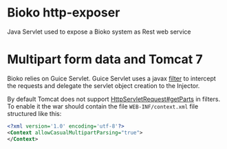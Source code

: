 # Bioko http-exposer

Java Servlet used to expose a Bioko system as Rest web service

# Multipart form data and Tomcat 7

Bioko relies on Guice Servlet. Guice Servlet uses a javax [filter](http://google.github.io/guice/api-docs/latest/javadoc/index.html?com/google/inject/servlet/GuiceFilter.html)
 to intercept the requests and delegate the servlet object creation to the Injector.

By default Tomcat does not support [HttpServletRequest#getParts](http://docs.oracle.com/javaee/7/api/javax/servlet/http/HttpServletRequest.html#getParts%28%29)
 in filters. To enable it the war should contain the file `WEB-INF/context.xml` file structured like this:
 
 ```xml
<?xml version='1.0' encoding='utf-8'?>
<Context allowCasualMultipartParsing="true">
</Context>
```

<!-- [![Build Status](https://travis-ci.org/bioko/http-exposer.png?branch=dev)](https://travis-ci.org/bioko/http-exposer) -->
